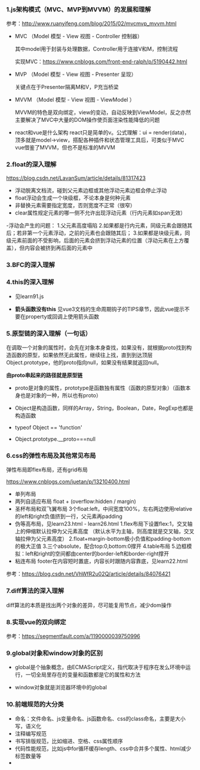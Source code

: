### 1.js架构模式（MVC、MVP到MVVM）的发展和理解

参考：http://www.ruanyifeng.com/blog/2015/02/mvcmvp_mvvm.html

 - MVC （Model 模型 - View 视图  - Controller 控制器）

   其中model用于封装与处理数据，Controller用于连接V和M，控制流程

   实现MVC：https://www.cnblogs.com/front-end-ralph/p/5190442.html

 - MVP （Model 模型 - View 视图 - Presenter 呈现）

   关键点在于Presenter隔离M和V，P充当桥梁

 - MVVM （Model 模型 - View 视图 - ViewModel ）

   MVVM的特色是双向绑定，view的变动，自动反映到ViewModel，反之亦然
   主要解决了MVC中大量的DOM操作使页面渲染性能降低的问题

 - react和vue是什么架构
   react只是简单的v。公式理解：ui = render(data)，顶多就是model->view，搭配各种插件和状态管理工具后，可类似于MVC
   vue借鉴了MVVM，但也不是标准的MVVM

### 2.float的深入理解

https://blog.csdn.net/LavanSum/article/details/81317423

 - 浮动脱离文档流，碰到父元素边框或其他浮动元素边框会停止浮动
 - float浮动会生成一个块级框，不论本身是何种元素
 - 非替换元素需要指定宽度，否则宽度不正常（很窄）
 - clear属性规定元素的哪一侧不允许出现浮动元素（行内元素如span无效）

 -浮动会产生的问题：
  1.父元素高度塌陷
  2.如果都是行内元素，同级元素会跟随其后；若非第一个元素浮动，之前的元素也会跟随其后；
  3.如果都是块级元素，同级元素前面的不受影响，后面的元素会挤到浮动元素的位置（浮动元素在上方覆盖），但内容会被挤到再后面的元素中


### 3.BFC的深入理解

### 4.this的深入理解

 - 见learn91.js

 - **箭头函数没有this** 见vue3文档的生命周期钩子的TIPS章节，因此vue提示不要在property或回调上使用箭头函数

### 5.原型链的深入理解（一句话）

在调取一个对象的属性时，会先在对象本身查找，如果没有，就根据proto找到构造函数的原型，如果依然无此属性，继续往上找，直到到达顶层Object.prototype，他的proto指向null，如果没有结果就返回null。

**由proto串起来的路径就是原型链**

 - proto是对象的属性，prototype是函数独有属性（函数的原型对象）（函数本身也是对象的一种，所以也有proto）

 - Object是构造函数，同样的Array，String，Boolean，Date，RegExp也都是构造函数

 - typeof Object == 'function'

 - Object.prototype.__proto===null

### 6.css的弹性布局及其他常见布局

弹性布局即flex布局，还有grid布局

https://www.cnblogs.com/juetan/p/13210400.html

 - 单列布局
 - 两列自适应布局
   float + (overflow:hidden / margin)
 - 圣杯布局和双飞翼布局
   3个float:left，中间宽度100%，左右两边使用relative的left和right负值挤到一行，父元素再padding
 - 伪等高布局，见learn23.html - learn26.html
   1.flex布局下设置flex:1，交叉轴上的伸缩默认拉伸为父元素高度 （默认水平为主轴，则高度就是交叉轴，交叉轴拉伸为父元素高度）
   2.float+margin-bottom极小负值和padding-bottom的极大正值
   3.三个absolute，配合top:0,bottom:0撑开
   4.table布局
   5.边框模拟：left和right的空间都由center的border-left和border-right撑开
 - 粘连布局
   footer在内容短时置底，内容长时跟随内容靠底，见learn22.html 

 参考：https://blog.csdn.net/VhWfR2u02Q/article/details/84076421

### 7.diff算法的深入理解

diff算法的本质是找出两个对象的差异，尽可能复用节点，减少dom操作

### 8.实现vue的双向绑定

参考：https://segmentfault.com/a/1190000039750996


### 9.global对象和window对象的区别

 - global是个抽象概念，由ECMAScript定义，指代取决于程序在发么环境中运行，一切全局里存在的变量和函数都是它的属性和方法

 - window对象就是浏览器环境中的global


### 10.前端规范的大分类

 - 命名：文件命名、js变量命名、js函数命名、css的class命名，主要是大小写，语义化
 - 注释编写规范
 - 书写排版规范，比如缩进、空格、css属性顺序
 - 代码性能规范，比如js中for循环缓存length、css中合并多个属性、html减少标签数量等
 - 











